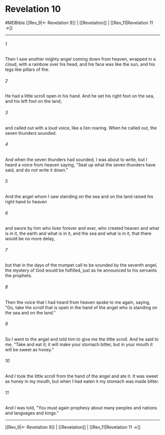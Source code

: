 # Revelation 10
#MDBible
[[Rev_9|← Revelation 9]] | [[Revelation]] | [[Rev_11|Revelation 11 →]]

***

###### 1 

Then I saw another mighty angel coming down from heaven, wrapped in a cloud, with a rainbow over his head, and his face was like the sun, and his legs like pillars of fire. 

###### 2 

He had a little scroll open in his hand. And he set his right foot on the sea, and his left foot on the land, 

###### 3 

and called out with a loud voice, like a lion roaring. When he called out, the seven thunders sounded. 

###### 4 

And when the seven thunders had sounded, I was about to write, but I heard a voice from heaven saying, "Seal up what the seven thunders have said, and do not write it down." 

###### 5 

And the angel whom I saw standing on the sea and on the land raised his right hand to heaven 

###### 6 

and swore by him who lives forever and ever, who created heaven and what is in it, the earth and what is in it, and the sea and what is in it, that there would be no more delay, 

###### 7 

but that in the days of the trumpet call to be sounded by the seventh angel, the mystery of God would be fulfilled, just as he announced to his servants the prophets. 

###### 8 

Then the voice that I had heard from heaven spoke to me again, saying, "Go, take the scroll that is open in the hand of the angel who is standing on the sea and on the land." 

###### 9 

So I went to the angel and told him to give me the little scroll. And he said to me, "Take and eat it; it will make your stomach bitter, but in your mouth it will be sweet as honey." 

###### 10 

And I took the little scroll from the hand of the angel and ate it. It was sweet as honey in my mouth, but when I had eaten it my stomach was made bitter. 

###### 11 

And I was told, "You must again prophesy about many peoples and nations and languages and kings." 

***

[[Rev_9|← Revelation 9]] | [[Revelation]] | [[Rev_11|Revelation 11 →]]
